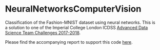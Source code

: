 # NeuralNetworksComputerVision
Classification of the Fashion-MNIST dataset using neural networks. This is a solution to one of the Imperial College London ICDSS [Advanced Data Science Team Challenges 2017-2018](https://github.com/Imperial-College-Data-Science-Society/Challenges).

Please find the accompanying report to support this code [here](Fasion-MNIST_Report.pdf).
